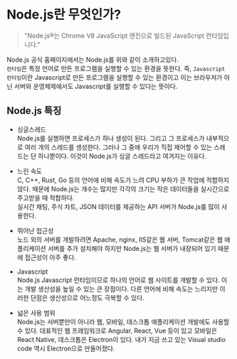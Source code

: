 # Node.js란 무엇인가?

> "Node.js®는 Chrome V8 JavaScript 엔진으로 빌드된 JavaScript 런타임입니다."

Node.js 공식 홈페이지에서는 Node.js를 위와 같이 소개하고있다.  
`런타임`은 특정 언어로 만든 프로그램을 실행할 수 있는 환경을 뜻한다. 즉, `Javascript 런타임`이란 Javascript로 만든 프로그램을 실행할 수 있는 환경이고 이는 브라우저가 아닌 서버와 운영체제에서도 Javascript를 실행할 수 있다는 뜻이다.

## Node.js 특징

- 싱글스레드  
  Node.js를 실행하면 프로세스가 하나 생성이 된다. 그리고 그 프로세스가 내부적으로 여러 개의 스레드를 생성한다. 그러나 그 중에 우리가 직접 제어할 수 있는 스레드는 단 하나뿐이다. 이것이 Node.js가 싱글 스레드라고 여겨지는 이유다.

- 느린 속도  
  C, C++, Rust, Go 등의 언어에 비해 속도가 느려 CPU 부하가 큰 작업에 적합하지 않다. 때문에 Node.js는 개수는 많지만 각각의 크기는 작은 데이터들을 실시간으로 주고받을 때 적합하다.  
  실시간 채팅, 주식 차트, JSON 데이터를 제공하는 API 서버가 Node.js를 많이 사용한다.

- 뛰어난 접근성  
  노드 외의 서버를 개발하려면 Apache, nginx, IIS같은 웹 서버, Tomcat같은 웹 애플리케이션 서버를 추가 설치해야 하지만 Node.js는 웹 서버가 내장되어 있기 때문에 접근성이 아주 좋다.

- Javascript  
  Node.js Javascript 런타임이므로 하나의 언어로 웹 사이트를 개발할 수 있다. 이는 개발 생산성을 높일 수 있는 큰 장점이다. 다른 언어에 비해 속도는 느리지만 이러한 단점은 생산성으로 어느정도 극복할 수 있다.

- 넓은 사용 범위  
  Node.js는 서버뿐만이 아니라 웹, 모바일, 데스크톱 애플리케이션 개발에도 사용할 수 있다. 대표적인 웹 프레임워크로 Angular, React, Vue 등이 있고 모바일은 React Native, 데스크톱은 Electron이 있다. 내가 지금 쓰고 있는 Visual studio code 역시 Electron으로 만들어졌다.

